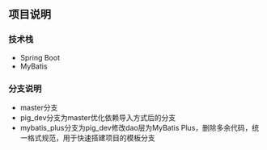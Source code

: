 ## 项目说明
### 技术栈
* Spring Boot
* MyBatis
### 分支说明
* master分支
* pig_dev分支为master优化依赖导入方式后的分支
* mybatis_plus分支为pig_dev修改dao层为MyBatis Plus，删除多余代码，统一格式规范，用于快速搭建项目的模板分支